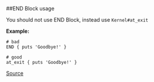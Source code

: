 ##END Block usage

You should not use END Block, instead use ```Kernel#at_exit```

**Example:**

```
# bad
END { puts 'Goodbye!' }

# good
at_exit { puts 'Goodbye!' }
```

[Source](http://www.rubydoc.info/gems/rubocop/RuboCop/Cop/Style/EndBlock)
